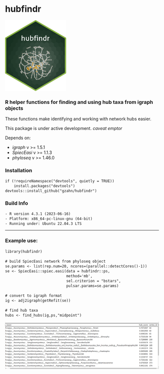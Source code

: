 # hubfindr

<img src="https://github.com/gzahn/hubfindr/blob/main/media/sticker.png" alt="drawing" width="200"/>



### R helper functions for finding and using hub taxa from igraph objects

These functions make identifying and working with network hubs easier.

This package is under active development. *caveat emptor*

Depends on: 

  - *igraph* v >= 1.5.1
  - *SpiecEasi* v >= 1.1.3
  - *phyloseq* v >= 1.46.0

### Installation

```
if (!requireNamespace("devtools", quietly = TRUE))
    install.packages("devtools")
devtools::install_github("gzahn/hubfindr")
```

### Build Info

	- R version 4.3.1 (2023-06-16)
	- Platform: x86_64-pc-linux-gnu (64-bit)
	- Running under: Ubuntu 22.04.3 LTS

___

### Example use:

```
library(hubfindr)

# build SpiecEasi network from phyloseq object
se.params <- list(rep.num=20, ncores=(parallel::detectCores()-1))
se <- SpiecEasi::spiec.easi(data = hubfindr::ps,
                            method='mb',
                            sel.criterion = "bstars",
                            pulsar.params=se.params)

# convert to igraph format
ig <- adj2igraph(getRefit(se))

# find hub taxa
hubs <- find_hubs(ig,ps,"midpoint")

```

<img src="https://github.com/gzahn/hubfindr/blob/main/media/hub_table.png" alt="results table" width="800"/>

